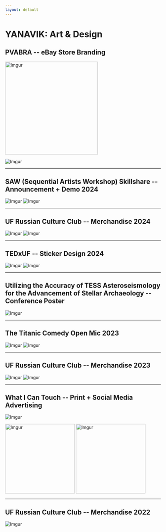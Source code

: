 ```yaml
---
layout: default
---
```


# YANAVIK: Art & Design

## PVABRA -- eBay Store Branding

<img src="https://i.imgur.com/U1Gm587.png" alt="Imgur" style="width:300px; height:300px;">

![Imgur](https://i.imgur.com/yU53AUk.png)

* * *

## SAW (Sequential Artists Workshop) Skillshare -- Announcement + Demo 2024

![Imgur](https://i.imgur.com/W18OEp4.png)
![Imgur](https://i.imgur.com/jVSgGqa.png)

* * *

## UF Russian Culture Club -- Merchandise 2024

![Imgur](https://i.imgur.com/ZwMmtb9.png)
![Imgur](https://i.imgur.com/aCGCCjV.png)

* * *

## TEDxUF -- Sticker Design 2024

![Imgur](https://i.imgur.com/aNA5QAd.jpg)
![Imgur](https://i.imgur.com/SCI1HGX.png)

* * *

## Utilizing the Accuracy of TESS Asteroseismology for the Advancement of Stellar Archaeology -- Conference Poster

![Imgur](https://i.imgur.com/XbmoSWV.png)

* * *

## The Titanic Comedy Open Mic 2023

![Imgur](https://i.imgur.com/bUkf3HM.png)
![Imgur](https://i.imgur.com/ll58DNV.png)

* * *

## UF Russian Culture Club -- Merchandise 2023

![Imgur](https://i.imgur.com/1vadQ8T.png)
![Imgur](https://i.imgur.com/JmIFrLT.png)

* * *

## What I Can Touch -- Print + Social Media Advertising 

![Imgur](https://i.imgur.com/sW63sFV.png)

<img src="https://i.imgur.com/uB0dA69.png" alt="Imgur" style="width:225px; height:225px;">
<img src="https://i.imgur.com/yj6DbpM.png" alt="Imgur" style="width:225px; height:225px;">

* * *

## UF Russian Culture Club -- Merchandise 2022

![Imgur](https://i.imgur.com/cTvFNbj.png)




